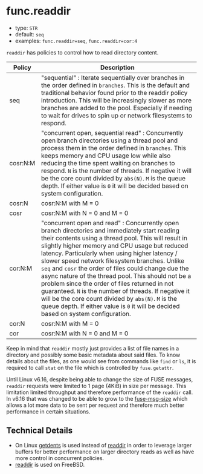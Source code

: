 # func.readdir

* type: `STR`
* default: `seq`
* examples: `func.readdir=seq`, `func.readdir=cor:4`

`readdir` has policies to control how to read directory content.

| Policy | Description |
| ------ | ----------- |
| seq | "sequential" : Iterate sequentially over branches in the order defined in `branches`. This is the default and traditional behavior found prior to the readdir policy introduction. This will be increasingly slower as more branches are added to the pool. Especially if needing to wait for drives to spin up or network filesystems to respond. |
| cosr:N:M | "concurrent open, sequential read" : Concurrently open branch directories using a thread pool and process them in the order defined in `branches`. This keeps memory and CPU usage low while also reducing the time spent waiting on branches to respond. `N` is the number of threads. If negative it will be the core count divided by `abs(N)`. `M` is the queue depth. If either value is `0` it will be decided based on system configuration. |
| cosr:N | cosr:N:M with M = 0 |
| cosr | cosr:N:M with N = 0 and M = 0 |
| cor:N:M | "concurrent open and read" : Concurrently open branch directories and immediately start reading their contents using a thread pool. This will result in slightly higher memory and CPU usage but reduced latency. Particularly when using higher latency / slower speed network filesystem branches. Unlike `seq` and `cosr` the order of files could change due the async nature of the thread pool. This should not be a problem since the order of files returned in not guaranteed. `N` is the number of threads. If negative it will be the core count divided by `abs(N)`. `M` is the queue depth. If either value is `0` it will be decided based on system configuration. |
| cor:N | cosr:N:M with M = 0 |
| cor | cosr:N:M with N = 0 and M = 0 |

Keep in mind that `readdir` mostly just provides a list of file names
in a directory and possibly some basic metadata about said files. To
know details about the files, as one would see from commands like
`find` or `ls`, it is required to call `stat` on the file which is
controlled by `fuse.getattr`.

Until Linux v6.16, despite being able to change the size of FUSE
messages, `readdir` requests were limited to 1 page (4KiB) in size per
message. This limitation limited throughput and therefore performance
of the `readdir` call. In v6.16 that was changed to be able to grow to
the [fuse-msg-size](fuse-msg-size.md) which allows a lot more data to
be sent per request and therefore much better performance in certain
situations.


## Technical Details

* On Linux
  [getdents](https://man7.org/linux/man-pages/man2/getdents.2.html) is
  used instead of
  [readdir](https://man7.org/linux/man-pages/man2/readdir.2.html) in
  order to leverage larger buffers for better performance on larger
  directory reads as well as have more control in concurrent policies.
* [readdir](https://man7.org/linux/man-pages/man2/readdir.2.html) is
  used on FreeBSD.
